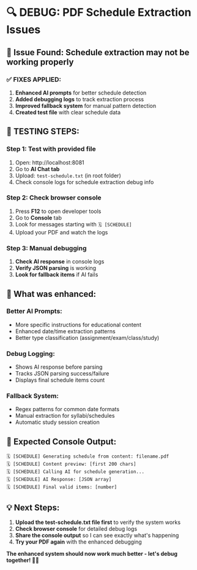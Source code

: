# 🔍 **DEBUG: PDF Schedule Extraction Issues**

## 🚨 **Issue Found**: Schedule extraction may not be working properly

### ✅ **FIXES APPLIED:**

1. **Enhanced AI prompts** for better schedule detection
2. **Added debugging logs** to track extraction process
3. **Improved fallback system** for manual pattern detection
4. **Created test file** with clear schedule data

## 🧪 **TESTING STEPS:**

### **Step 1: Test with provided file**

1. Open: http://localhost:8081
2. Go to **AI Chat tab**
3. Upload: `test-schedule.txt` (in root folder)
4. Check console logs for schedule extraction debug info

### **Step 2: Check browser console**

1. Press **F12** to open developer tools
2. Go to **Console** tab
3. Look for messages starting with `🗓️ [SCHEDULE]`
4. Upload your PDF and watch the logs

### **Step 3: Manual debugging**

1. **Check AI response** in console logs
2. **Verify JSON parsing** is working
3. **Look for fallback items** if AI fails

## 🔧 **What was enhanced:**

### **Better AI Prompts:**

- More specific instructions for educational content
- Enhanced date/time extraction patterns
- Better type classification (assignment/exam/class/study)

### **Debug Logging:**

- Shows AI response before parsing
- Tracks JSON parsing success/failure
- Displays final schedule items count

### **Fallback System:**

- Regex patterns for common date formats
- Manual extraction for syllabi/schedules
- Automatic study session creation

## 📝 **Expected Console Output:**

```
🗓️ [SCHEDULE] Generating schedule from content: filename.pdf
🗓️ [SCHEDULE] Content preview: [first 200 chars]
🗓️ [SCHEDULE] Calling AI for schedule generation...
🗓️ [SCHEDULE] AI Response: [JSON array]
🗓️ [SCHEDULE] Final valid items: [number]
```

## 💡 **Next Steps:**

1. **Upload the test-schedule.txt file first** to verify the system works
2. **Check browser console** for detailed debug logs
3. **Share the console output** so I can see exactly what's happening
4. **Try your PDF again** with the enhanced debugging

**The enhanced system should now work much better - let's debug together! 🕵️‍♂️**
